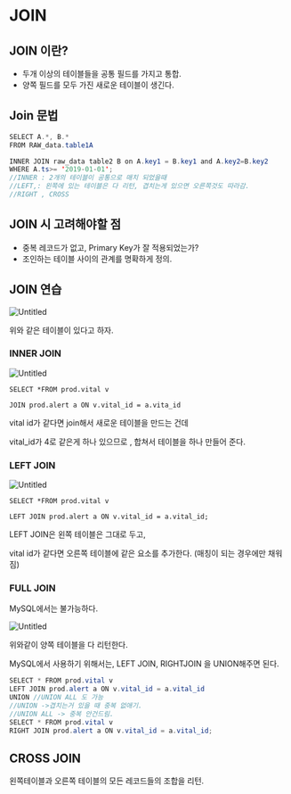 # JOIN

## JOIN 이란?

- 두개 이상의 테이블들을 공통 필드를 가지고 통합.
- 양쪽 필드를 모두 가진 새로운 테이블이 생긴다.

## Join 문법

```java
SELECT A.*, B.*
FROM RAW_data.table1A

INNER JOIN raw_data table2 B on A.key1 = B.key1 and A.key2=B.key2
WHERE A.ts>= '2019-01-01';
//INNER : 2개의 테이블이 공통으로 매치 되었을때
//LEFT,: 왼쪽에 있는 테이블은 다 리턴, 겹치는게 있으면 오른쪽것도 따라감.
//RIGHT , CROSS
```

## JOIN 시 고려해야할 점

- 중복 레코드가 없고, Primary Key가 잘 적용되었는가?
- 조인하는 테이블 사이의 관계를 명확하게 정의.

## JOIN 연습

![Untitled](JOIN%201dc6c469567b468e9b6fcbfdf7a32d04/Untitled.png)

위와 같은 테이블이 있다고 하자. 

### INNER JOIN

![Untitled](JOIN%201dc6c469567b468e9b6fcbfdf7a32d04/Untitled%201.png)

`SELECT *FROM prod.vital v`

`JOIN prod.alert a ON v.vital_id = a.vita_id`

vital id가 같다면 join해서 새로운 테이블을 만드는 건데

vital_id가 4로 같은게 하나 있으므로 , 합쳐서 테이블을 하나 만들어 준다.

### LEFT JOIN

![Untitled](JOIN%201dc6c469567b468e9b6fcbfdf7a32d04/Untitled%202.png)

`SELECT *FROM prod.vital v`

`LEFT JOIN prod.alert a ON v.vital_id = a.vital_id;`

LEFT JOIN은 왼쪽 테이블은 그대로 두고, 

vital id가 같다면 오른쪽 테이블에 같은 요소를 추가한다. (매칭이 되는 경우에만 채워짐)

 

### FULL JOIN

MySQL에서는 불가능하다. 

![Untitled](JOIN%201dc6c469567b468e9b6fcbfdf7a32d04/Untitled%203.png)

위와같이 양쪽 테이블을 다 리턴한다.

MySQL에서 사용하기 위해서는, LEFT JOIN, RIGHTJOIN 을 UNION해주면 된다.

```java
SELECT * FROM prod.vital v
LEFT JOIN prod.alert a ON v.vital_id = a.vital_id
UNION //UNION ALL 도 가능 
//UNION ->겹치는거 있을 때 중복 없애기.
//UNION ALL -> 중복 안건드림.
SELECT * FROM prod.vital v
RIGHT JOIN prod.alert a ON v.vital_id = a.vital_id;
```

## CROSS JOIN

왼쪽테이블과 오른쪽 테이블의 모든 레코드들의 조합을 리턴.